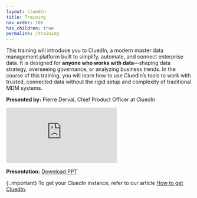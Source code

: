 ```yaml
---
layout: cluedin
title: Training
nav_order: 180
has_children: true
permalink: /training
---
```


This training will introduce you to CluedIn, a modern master data management platform built to simplify, automate, and connect enterprise data. It is designed for **anyone who works with data**—shaping data strategy, overseeing governance, or analyzing business trends. In the course of this training, you will learn how to use CluedIn’s tools to work with trusted, connected data without the rigid setup and complexity of traditional MDM systems.

**Presented by:** Pierre Derval, Chief Product Officer at CluedIn

<div class="videoFrame">
<iframe src="https://player.vimeo.com/video/1086043385?badge=0&amp;autopause=0&amp;player_id=0&amp;app_id=58479" frameborder="0" allow="autoplay; fullscreen; picture-in-picture; clipboard-write" title="Welcome to CluedIn training"></iframe>
</div>

**Presentation:** <a href="../../../assets/other/training-ppt/welcome-to-cluedin-training.pptx" download>Download PPT</a>

{:.important}
To get your CluedIn instance, refer to our article [How to get CluedIn](/get-cluedin).